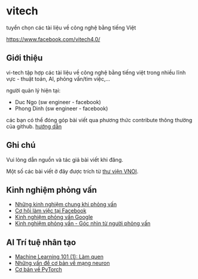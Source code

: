# vitech

tuyển chọn các tài liệu về công nghệ bằng tiếng Việt

https://www.facebook.com/vitech4.0/

Giới thiệu
-----------------------
vi-tech tập hợp các tài liệu về công nghệ bằng tiếng việt trong nhiều lĩnh vực - thuật toán, AI, phỏng vấn/tìm việc,...

người quản lý hiện tại:
- Duc Ngo (sw engineer - facebook)
- Phong Dinh (sw engineer - facebook)

các bạn có thể đóng góp bài viết qua phương thức contribute thông thường của github.
[hướng dẫn](https://github.com/TeamworkTCU/4305-FOSSD-Project/wiki/C%C3%A1ch-th%E1%BB%A9c-l%E1%BA%A5y-m%C3%A3-v%C3%A0-%C4%91%C3%B3ng-g%C3%B3p-m%C3%A3-ngu%E1%BB%93n)


Ghi chú 
-----------------------
Vui lòng dẫn nguồn và tác giả bài viết khi đăng. 

Một số các bài viết ở đây được trích từ [thư viện VNOI](http://vnoi.info/wiki/Home).

Kinh nghiệm phỏng vấn
-----------------------

-   [Những kinh nghiệm chung khi phỏng vấn](interview/kinh-nghiem-chung-khi-phong-van.md)
-   [Cơ hội làm việc tại Facebook](interview/co-hoi-facebook.md)
-   [Kinh nghiệm phỏng vấn Google](interview/kinh-nghiem-phong-van-google.md)
-   [Kinh nghiệm phỏng vấn - Góc nhìn từ người phỏng vấn](interview/kinh-nghiem-phong-van-vien.md)

AI Trí tuệ nhân tạo
-----------------------
-   [Machine Learning 101 (1): Làm quen](ai/ml-101-lam-quen.md)
-   [Những vấn đề cơ bản về mạng neuron](ai/neural-network-101.md)
-   [Cơ bản về PyTorch](ai/pytorch-101.md)
